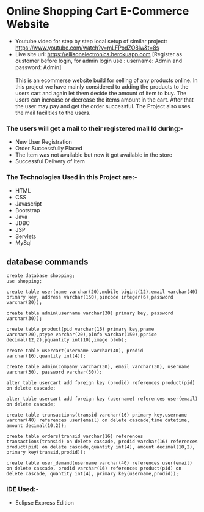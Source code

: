 # Online Shopping Cart E-Commerce Website
- Youtube video for step by step local setup of similar project: https://www.youtube.com/watch?v=mLFPodZO8Iw&t=8s
- Live site url: https://ellisonelectronics.herokuapp.com [Register as customer before login, for admin login use : username: Admin and password: Admin] <br><br>
This is an ecommerse website build for selling of any products online.
In this project we have mainly considered to adding the products to the users cart and again let them decide the amount of item to buy.
The users can increase or decrease the items amount in the cart. 
After that the user may pay and get the order successful.
The Project also uses the mail facilities to the users.
### The users will get a mail to their registered mail Id during:-
- New User Registration
- Order Successfully Placed
- The Item was not available but now it got available in the store
- Successful Delivery of Item

### The Technologies Used in this Project are:-
- HTML
- CSS
- Javascript
- Bootstrap
- Java
- JDBC
- JSP
- Servlets
- MySql

## database commands
```MySQL
create database shopping;
use shopping;

create table user(name varchar(20),mobile bigint(12),email varchar(40) primary key, address varchar(150),pincode integer(6),password varchar(20));

create table admin(username varchar(30) primary key, password varchar(30));

create table product(pid varchar(16) primary key,pname varchar(20),ptype varchar(20),pinfo varchar(150),pprice decimal(12,2),pquantity int(10),image blob);

create table usercart(username varchar(40), prodid varchar(16),quantity int(4));

create table admin(company varchar(30), email varchar(30), username varchar(30), password varchar(30));

alter table usercart add foreign key (prodid) references product(pid) on delete cascade;

alter table usercart add foreign key (username) references user(email) on delete cascade;

create table transactions(transid varchar(16) primary key,username varchar(40) references user(email) on delete cascade,time datetime, amount decimal(10,2));

create table orders(transid varchar(16) references transactions(transid) on delete cascade, prodid varchar(16) references product(pid) on delete cascade,quantity int(4), amount decimal(10,2), primary key(transid,prodid));

create table user_demand(username varchar(40) references user(email) on delete cascade, prodid varchar(16) references product(pid) on delete cascade, quantity int(4), primary key(username,prodid));

```

### IDE Used:-
- Eclipse Express Edition


